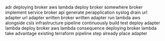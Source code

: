 adr deploying broker aws lambda deploy broker somewhere broker implement service broker api generate perapplication syslog drain url adapter url adapter written broker written adapter run lambda aws alongside csls infrastructure pipeline continuously build test deploy adapter lambda deploy broker aws lambda consequence deploying broker lambda take advantage existing terraform pipeline step already place adapter